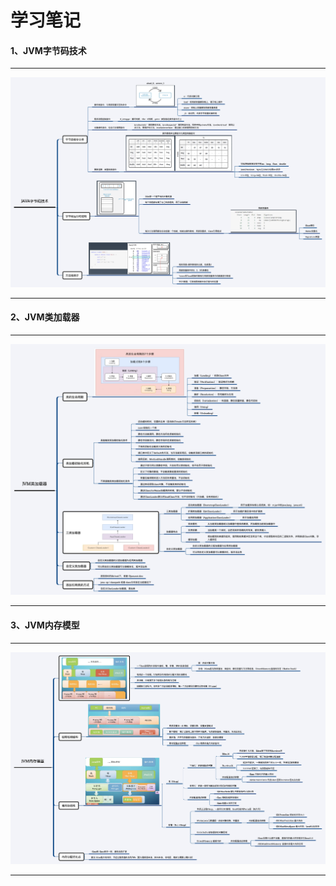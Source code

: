 # 学习笔记

#### 1、JVM字节码技术

------------

![](https://raw.githubusercontent.com/hyblog/JAVA-000/main/Week_01/node/Java%E5%AD%97%E8%8A%82%E7%A0%81%E6%8A%80%E6%9C%AF.png)

------------

#### 2、JVM类加载器

------------

![](https://raw.githubusercontent.com/hyblog/JAVA-000/main/Week_01/node/JVM%E7%B1%BB%E5%8A%A0%E8%BD%BD%E5%99%A8.png)

------------

#### 3、JVM内存模型

------------

![](https://raw.githubusercontent.com/hyblog/JAVA-000/main/Week_01/node/JVM%E5%86%85%E5%AD%98%E6%A8%A1%E5%9E%8B.png)

------------